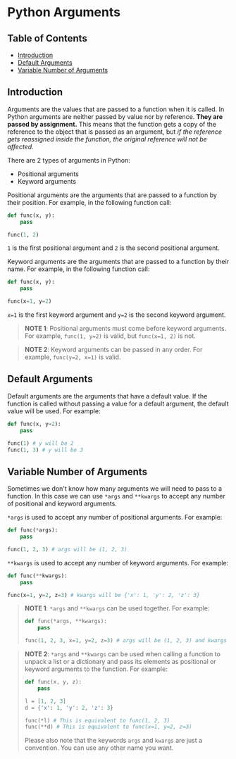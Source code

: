 <!-- omit in toc -->
# Python Arguments

<!-- omit in toc -->
## Table of Contents

- [Introduction](#introduction)
- [Default Arguments](#default-arguments)
- [Variable Number of Arguments](#variable-number-of-arguments)


## Introduction

Arguments are the values that are passed to a function when it is called.
In Python arguments are neither passed by value nor by reference. 
**They are passed by assignment.**
This means that the function gets a copy of the reference to the object that is passed as an argument, but *if the reference gets reassigned inside the function, the original reference will not be affected.*

There are 2 types of arguments in Python:
- Positional arguments
- Keyword arguments

Positional arguments are the arguments that are passed to a function by their position.
For example, in the following function call:
```python
def func(x, y):
    pass

func(1, 2)
```
`1` is the first positional argument and `2` is the second positional argument.

Keyword arguments are the arguments that are passed to a function by their name.
For example, in the following function call:
```python
def func(x, y):
    pass

func(x=1, y=2)
```
`x=1` is the first keyword argument and `y=2` is the second keyword argument.

> **NOTE 1**: Positional arguments must come before keyword arguments. For example, `func(1, y=2)` is valid, but `func(x=1, 2)` is not.

> **NOTE 2**: Keyword arguments can be passed in any order. For example, `func(y=2, x=1)` is valid.


## Default Arguments

Default arguments are the arguments that have a default value.
If the function is called without passing a value for a default argument, the default value will be used.
For example:
```python
def func(x, y=2):
    pass

func(1) # y will be 2
func(1, 3) # y will be 3
```


## Variable Number of Arguments

Sometimes we don't know how many arguments we will need to pass to a function.
In this case we can use `*args` and `**kwargs` to accept any number of positional and keyword arguments.

`*args` is used to accept any number of positional arguments.
For example:
```python
def func(*args):
    pass

func(1, 2, 3) # args will be (1, 2, 3)
```

`**kwargs` is used to accept any number of keyword arguments.
For example:
```python
def func(**kwargs):
    pass

func(x=1, y=2, z=3) # kwargs will be {'x': 1, 'y': 2, 'z': 3}
```

> **NOTE 1**: `*args` and `**kwargs` can be used together. 
> For example:
> ```python
> def func(*args, **kwargs):
>     pass
>
> func(1, 2, 3, x=1, y=2, z=3) # args will be (1, 2, 3) and kwargs will be {'x': 1, 'y': 2, 'z': 3}
> ```

> **NOTE 2**: `*args` and `**kwargs` can be used when calling a function to unpack a list or a dictionary and pass its elements as positional or keyword arguments to the function.
> For example:
> ```python
> def func(x, y, z):
>     pass
>
> l = [1, 2, 3]
> d = {'x': 1, 'y': 2, 'z': 3}
>
> func(*l) # This is equivalent to func(1, 2, 3)
> func(**d) # This is equivalent to func(x=1, y=2, z=3)
> ```
>
> Please also note that the keywords `args` and `kwargs` are just a convention.
> You can use any other name you want.